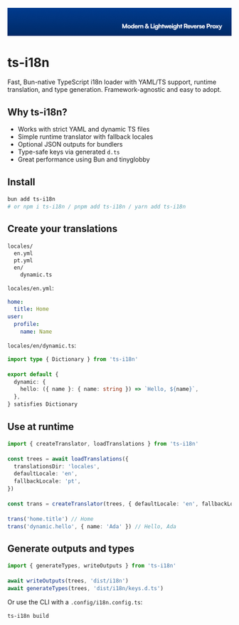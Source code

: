 <p align="center"><img src="https://github.com/stacksjs/rpx/blob/main/.github/art/cover.jpg?raw=true" alt="Social Card of this repo"></p>

# ts-i18n

Fast, Bun-native TypeScript i18n loader with YAML/TS support, runtime translation, and type generation. Framework-agnostic and easy to adopt.

## Why ts-i18n?

- Works with strict YAML and dynamic TS files
- Simple runtime translator with fallback locales
- Optional JSON outputs for bundlers
- Type-safe keys via generated `d.ts`
- Great performance using Bun and tinyglobby

## Install

```bash
bun add ts-i18n
# or npm i ts-i18n / pnpm add ts-i18n / yarn add ts-i18n
```

## Create your translations

```text
locales/
  en.yml
  pt.yml
  en/
    dynamic.ts
```

`locales/en.yml`:

```yaml
home:
  title: Home
user:
  profile:
    name: Name
```

`locales/en/dynamic.ts`:

```ts
import type { Dictionary } from 'ts-i18n'

export default {
  dynamic: {
    hello: ({ name }: { name: string }) => `Hello, ${name}`,
  },
} satisfies Dictionary
```

## Use at runtime

```ts
import { createTranslator, loadTranslations } from 'ts-i18n'

const trees = await loadTranslations({
  translationsDir: 'locales',
  defaultLocale: 'en',
  fallbackLocale: 'pt',
})

const trans = createTranslator(trees, { defaultLocale: 'en', fallbackLocale: 'pt' })

trans('home.title') // Home
trans('dynamic.hello', { name: 'Ada' }) // Hello, Ada
```

## Generate outputs and types

```ts
import { generateTypes, writeOutputs } from 'ts-i18n'

await writeOutputs(trees, 'dist/i18n')
await generateTypes(trees, 'dist/i18n/keys.d.ts')
```

Or use the CLI with a `.config/i18n.config.ts`:

```bash
ts-i18n build
```
